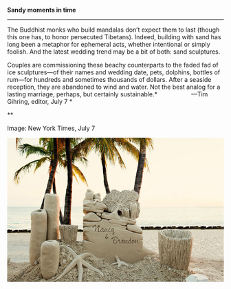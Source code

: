 **Sandy moments in time**

****

The Buddhist monks who build mandalas don’t expect them to last (though this one has, to honor persecuted Tibetans). Indeed, building with sand has long been a metaphor for ephemeral acts, whether intentional or simply foolish. And the latest wedding trend may be a bit of both: sand sculptures.

Couples are commissioning these beachy counterparts to the faded fad of ice sculptures—of their names and wedding date, pets, dolphins, bottles of rum—for hundreds and sometimes thousands of dollars. After a seaside reception, they are abandoned to wind and water. Not the best analog for a lasting marriage, perhaps, but certainly sustainable.*                    —Tim Gihring, editor, July 7 *

**

Image: New York Times, July 7


![](../images/16-7-7_92.44_SandSculpturesEDIT-1.jpg)
